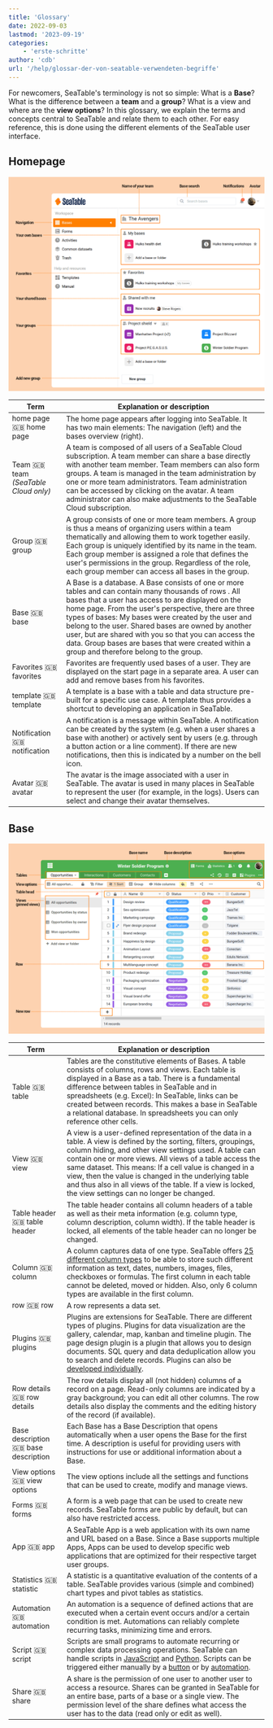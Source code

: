 ```yaml
---
title: 'Glossary'
date: 2022-09-03
lastmod: '2023-09-19'
categories:
    - 'erste-schritte'
author: 'cdb'
url: '/help/glossar-der-von-seatable-verwendeten-begriffe'
---
```


For newcomers, SeaTable's terminology is not so simple: What is a **Base**? What is the difference between a **team** and a **group**? What is a view and where are the **view options**? In this glossary, we explain the terms and concepts central to SeaTable and relate them to each other. For easy reference, this is done using the different elements of the SeaTable user interface.

## Homepage

![Elements of the SeaTable home page](images/elements_seatable_homepage.png)

| Term                                 | Explanation or description                                                                                                                                                                                                                                                                                                                                                                                                                                                                 |
| ------------------------------------ | ------------------------------------------------------------------------------------------------------------------------------------------------------------------------------------------------------------------------------------------------------------------------------------------------------------------------------------------------------------------------------------------------------------------------------------------------------------------------------------------ |
| home page 🇬🇧 home page               | The home page appears after logging into SeaTable. It has two main elements: The navigation (left) and the bases overview (right).                                                                                                                                                                                                                                                                                                                                                         |
| Team 🇬🇧 team _(SeaTable Cloud only)_ | A team is composed of all users of a SeaTable Cloud subscription. A team member can share a base directly with another team member. Team members can also form groups. A team is managed in the team administration by one or more team administrators. Team administration can be accessed by clicking on the avatar. A team administrator can also make adjustments to the SeaTable Cloud subscription.                                                                                  |
| Group 🇬🇧 group                       | A group consists of one or more team members. A group is thus a means of organizing users within a team thematically and allowing them to work together easily. Each group is uniquely identified by its name in the team. Each group member is assigned a role that defines the user's permissions in the group. Regardless of the role, each group member can access all bases in the group.                                                                                             |
| Base 🇬🇧 base                         | A Base is a database. A Base consists of one or more tables and can contain many thousands of rows . All bases that a user has access to are displayed on the home page. From the user's perspective, there are three types of bases: My bases were created by the user and belong to the user. Shared bases are owned by another user, but are shared with you so that you can access the data. Group bases are bases that were created within a group and therefore belong to the group. |
| Favorites 🇬🇧 favorites               | Favorites are frequently used bases of a user. They are displayed on the start page in a separate area. A user can add and remove bases from his favorites.                                                                                                                                                                                                                                                                                                                                |
| template 🇬🇧 template                 | A template is a base with a table and data structure pre-built for a specific use case. A template thus provides a shortcut to developing an application in SeaTable.                                                                                                                                                                                                                                                                                                                      |
| Notification 🇬🇧 notification         | A notification is a message within SeaTable. A notification can be created by the system (e.g. when a user shares a base with another) or actively sent by users (e.g. through a button action or a line comment). If there are new notifications, then this is indicated by a number on the bell icon.                                                                                                                                                                                    |
| Avatar 🇬🇧 avatar                     | The avatar is the image associated with a user in SeaTable. The avatar is used in many places in SeaTable to represent the user (for example, in the logs). Users can select and change their avatar themselves.                                                                                                                                                                                                                                                                           |

## Base

![Elements of the SeaTable Base](images/elements_seatable_base.png)

| Term                                 | Explanation or description                                                                                                                                                                                                                                                                                                                                                                                                                                                                                                   |
| ------------------------------------ | ---------------------------------------------------------------------------------------------------------------------------------------------------------------------------------------------------------------------------------------------------------------------------------------------------------------------------------------------------------------------------------------------------------------------------------------------------------------------------------------------------------------------------- |
| Table 🇬🇧 table                       | Tables are the constitutive elements of Bases. A table consists of columns, rows and views. Each table is displayed in a Base as a tab. There is a fundamental difference between tables in SeaTable and in spreadsheets (e.g. Excel): In SeaTable, links can be created between records. This makes a base in SeaTable a relational database. In spreadsheets you can only reference other cells.                                                                                                                           |
| View 🇬🇧 view                         | A view is a user-defined representation of the data in a table. A view is defined by the sorting, filters, groupings, column hiding, and other view settings used. A table can contain one or more views. All views of a table access the same dataset. This means: If a cell value is changed in a view, then the value is changed in the underlying table and thus also in all views of the table. If a view is locked, the view settings can no longer be changed.                                                        |
| Table header 🇬🇧 table header         | The table header contains all column headers of a table as well as their meta information (e.g. column type, column description, column width). If the table header is locked, all elements of the table header can no longer be changed.                                                                                                                                                                                                                                                                                    |
| Column 🇬🇧 column                     | A column captures data of one type. SeaTable offers [25 different column types](https://seatable.io/en/docs/arbeiten-mit-spalten/uebersicht-alle-spaltentypen/?lang=auto) to be able to store such different information as text, dates, numbers, images, files, checkboxes or formulas. The first column in each table cannot be deleted, moved or hidden. Also, only 6 column types are available in the first column.                                                                                                     |
| row 🇬🇧 row                           | A row represents a data set.                                                                                                                                                                                                                                                                                                                                                                                                                                                                                                 |
| Plugins 🇬🇧 plugins                   | Plugins are extensions for SeaTable. There are different types of plugins. Plugins for data visualization are the gallery, calendar, map, kanban and timeline plugin. The page design plugin is a plugin that allows you to design documents. SQL query and data deduplication allow you to search and delete records. Plugins can also be [developed individually](https://developer.seatable.io/plugins/).                                                                                                                 |
| Row details 🇬🇧 row details           | The row details display all (not hidden) columns of a record on a page. Read-only columns are indicated by a gray background; you can edit all other columns. The row details also display the comments and the editing history of the record (if available).                                                                                                                                                                                                                                                                |
| Base description 🇬🇧 base description | Each Base has a Base Description that opens automatically when a user opens the Base for the first time. A description is useful for providing users with instructions for use or additional information about a Base.                                                                                                                                                                                                                                                                                                       |
| View options 🇬🇧 view options         | The view options include all the settings and functions that can be used to create, modify and manage views.                                                                                                                                                                                                                                                                                                                                                                                                                 |
| Forms 🇬🇧 forms                       | A form is a web page that can be used to create new records. SeaTable forms are public by default, but can also have restricted access.                                                                                                                                                                                                                                                                                                                                                                                      |
| App 🇬🇧 app                           | A SeaTable App is a web application with its own name and URL based on a Base. Since a Base supports multiple Apps, Apps can be used to develop specific web applications that are optimized for their respective target user groups.                                                                                                                                                                                                                                                                                        |
| Statistics 🇬🇧 statistic              | A statistic is a quantitative evaluation of the contents of a table. SeaTable provides various (simple and combined) chart types and pivot tables as statistics.                                                                                                                                                                                                                                                                                                                                                             |
| Automation 🇬🇧 automation             | An automation is a sequence of defined actions that are executed when a certain event occurs and/or a certain condition is met. Automations can reliably complete recurring tasks, minimizing time and errors.                                                                                                                                                                                                                                                                                                               |
| Script 🇬🇧 script                     | Scripts are small programs to automate recurring or complex data processing operations. SeaTable can handle scripts in [JavaScript](https://developer.seatable.io/scripts/python/basic_structure_python/) and [Python](https://developer.seatable.io/scripts/python/basic_structure_python/). Scripts can be triggered either manually by a [button](/en/docs/arbeiten-mit-spalten/uebersicht-alle-spaltentypen/#18-toc-title?lang=auto) or by [automation](/en/docs/automationen/uebersicht-ueber-automationen/?lang=auto). |
| Share 🇬🇧 share                       | A share is the permission of one user to another user to access a resource. Shares can be granted in SeaTable for an entire base, parts of a base or a single view. The permission level of the share defines what access the user has to the data (read only or edit as well).                                                                                                                                                                                                                                              |
